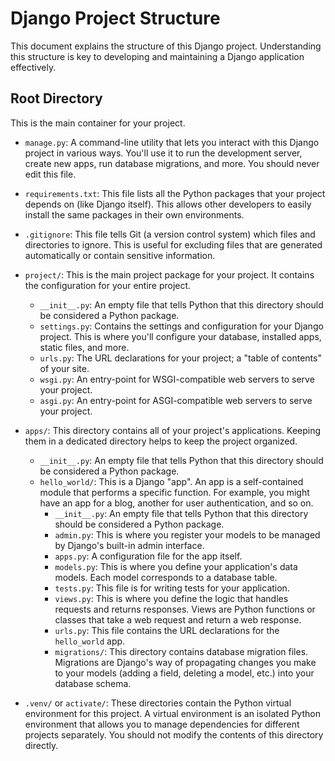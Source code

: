 # Django Project Structure

This document explains the structure of this Django project. Understanding this structure is key to developing and maintaining a Django application effectively.

## Root Directory

This is the main container for your project.

- `manage.py`: A command-line utility that lets you interact with this Django project in various ways. You'll use it to run the development server, create new apps, run database migrations, and more. You should never edit this file.

- `requirements.txt`: This file lists all the Python packages that your project depends on (like Django itself). This allows other developers to easily install the same packages in their own environments.

- `.gitignore`: This file tells Git (a version control system) which files and directories to ignore. This is useful for excluding files that are generated automatically or contain sensitive information.

- `project/`: This is the main project package for your project. It contains the configuration for your entire project.
    - `__init__.py`: An empty file that tells Python that this directory should be considered a Python package.
    - `settings.py`: Contains the settings and configuration for your Django project. This is where you'll configure your database, installed apps, static files, and more.
    - `urls.py`: The URL declarations for your project; a "table of contents" of your site.
    - `wsgi.py`: An entry-point for WSGI-compatible web servers to serve your project.
    - `asgi.py`: An entry-point for ASGI-compatible web servers to serve your project.

- `apps/`: This directory contains all of your project's applications. Keeping them in a dedicated directory helps to keep the project organized.
    - `__init__.py`: An empty file that tells Python that this directory should be considered a Python package.
    - `hello_world/`: This is a Django "app". An app is a self-contained module that performs a specific function. For example, you might have an app for a blog, another for user authentication, and so on.
        - `__init__.py`: An empty file that tells Python that this directory should be considered a Python package.
        - `admin.py`: This is where you register your models to be managed by Django's built-in admin interface.
        - `apps.py`: A configuration file for the app itself.
        - `models.py`: This is where you define your application's data models. Each model corresponds to a database table.
        - `tests.py`: This file is for writing tests for your application.
        - `views.py`: This is where you define the logic that handles requests and returns responses. Views are Python functions or classes that take a web request and return a web response.
        - `urls.py`: This file contains the URL declarations for the `hello_world` app.
        - `migrations/`: This directory contains database migration files. Migrations are Django's way of propagating changes you make to your models (adding a field, deleting a model, etc.) into your database schema.

- `.venv/` or `activate/`: These directories contain the Python virtual environment for this project. A virtual environment is an isolated Python environment that allows you to manage dependencies for different projects separately. You should not modify the contents of this directory directly.